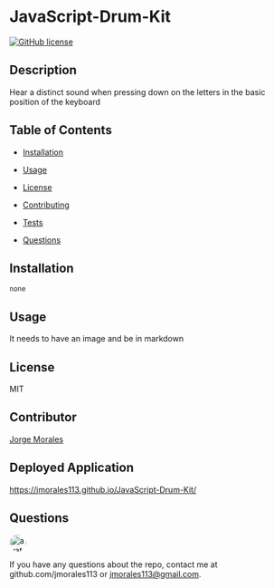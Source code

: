 # JavaScript-Drum-Kit

[![GitHub license](https://img.shields.io/github/license/Naereen/StrapDown.js.svg)](https://github.com/Naereen/StrapDown.js/blob/master/LICENSE)

## Description

Hear a distinct sound when pressing down on the letters in the basic position of the keyboard

## Table of Contents

- [Installation](#Installation)

- [Usage](#Usage)

- [License](#License)

- [Contributing](#Contributing)

- [Tests](#Tests)

- [Questions](#Questions)

## Installation

    none

## Usage

It needs to have an image and be in markdown

## License

MIT

## Contributor

[Jorge Morales](https://github.com/jmorales113)

## Deployed Application
 https://jmorales113.github.io/JavaScript-Drum-Kit/

## Questions

<img src="https://avatars2.githubusercontent.com/u/57970306?s=460&v=4"
alt="avatar" style="border-radius: 16px" width="30" />

If you have any questions about the repo, contact me at github.com/jmorales113 or jmorales113@gmail.com.
